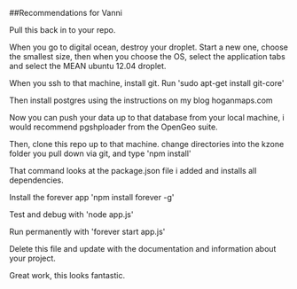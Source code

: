 ##Recommendations for Vanni

Pull this back in to your repo.

When you go to digital ocean, destroy your droplet.  Start a new one, choose the smallest size, then when you choose the OS, select the application tabs and select the MEAN ubuntu 12.04 droplet.

When you ssh to that machine, install git.  Run 'sudo apt-get install git-core'

Then install postgres using the instructions on my blog hoganmaps.com

Now you can push your data up to that database from your local machine, i would recommend pgshploader from the OpenGeo suite.

Then, clone this repo up to that machine.  change directories into the kzone folder you pull down via git, and type 'npm install'

That command looks at the package.json file i added and installs all dependencies.  

Install the forever app 'npm install forever -g'

Test and debug with 'node app.js'

Run permanently with 'forever start app.js'

Delete this file and update with the documentation and information about your project.

Great work, this looks fantastic.